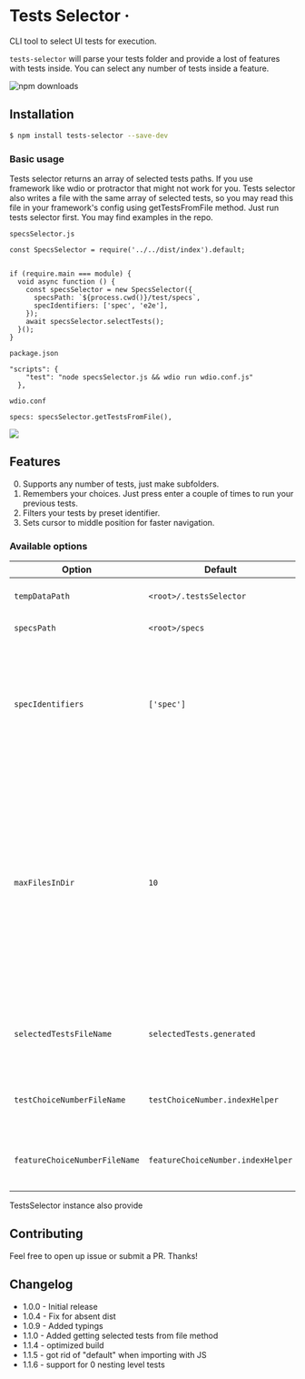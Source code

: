 # Tests Selector &middot;

CLI tool to select UI tests for execution.

`tests-selector` will parse your tests folder and provide a lost of features with tests inside. You can select any number of tests inside a feature.

![npm downloads](https://img.shields.io/npm/dm/tests-selector.svg?style=flat-square)

## Installation

```bash
$ npm install tests-selector --save-dev
```

### Basic usage

Tests selector returns an array of selected tests paths. If you use framework like wdio or protractor that might not work for you. Tests selector also writes a file with the same array of selected tests, so you may read this file in your framework's config using getTestsFromFile method. Just run tests selector first. You may find examples in the repo.

```specsSelector.js```
```
const SpecsSelector = require('../../dist/index').default;


if (require.main === module) {
  void async function () {
    const specsSelector = new SpecsSelector({
      specsPath: `${process.cwd()}/test/specs`,
      specIdentifiers: ['spec', 'e2e'],
    });
    await specsSelector.selectTests();
  }();
}
```
```package.json```
```
"scripts": {
    "test": "node specsSelector.js && wdio run wdio.conf.js"
  },
```
```wdio.conf```

```specs: specsSelector.getTestsFromFile(),```

![](examples/demo.gif)

## Features

0. Supports any number of tests, just make subfolders.
0. Remembers your choices. Just press enter a couple of times to run your previous tests.
0. Filters your tests by preset identifier.
0. Sets cursor to middle position for faster navigation.

### Available options

| Option | Default | Description |
| ------ | ------- | ----------- |
| `tempDataPath` | `<root>/.testsSelector` | Directory to store temp files |
| `specsPath` | `<root>/specs` | Path to your tests folder |
| `specIdentifiers` | `['spec']` | Array of substrings to your test files. Tests selector will filter out all files in `specsPath` directory which don't have `spec` in their names |
| `maxFilesInDir` | `10` | By default if a directory has more than 10 files Tests selector will suggest you to go inside of subdirectory so you won't have to go through 100 tests in console. Note that this wI'll work only if directory has only subdirectories without test files |
| `selectedTestsFileName` | `selectedTests.generated` | File name where Tests selector writes tests paths you chose |
| `testChoiceNumberFileName` | `testChoiceNumber.indexHelper` | File name where Tests selector writes your tests choices |
| `featureChoiceNumberFileName` | `featureChoiceNumber.indexHelper` | File where Tests selector writes your feature choices |

TestsSelector instance also provide

## Contributing

Feel free to open up issue or submit a PR. Thanks!

## Changelog

- 1.0.0 - Initial release
- 1.0.4 - Fix for absent dist
- 1.0.9 - Added typings
- 1.1.0 - Added getting selected tests from file method
- 1.1.4 - optimized build
- 1.1.5 - got rid of "default" when importing with JS
- 1.1.6 - support for 0 nesting level tests
